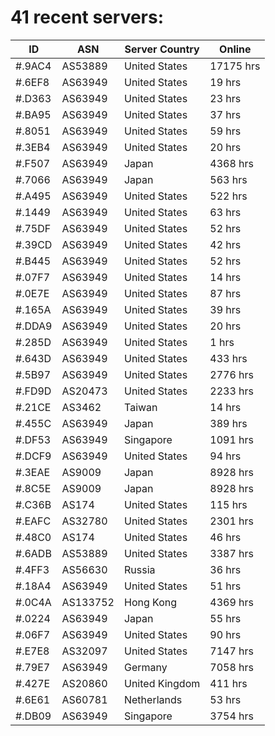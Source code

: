 # 41 recent servers:

| ID | ASN | Server Country | Online |
| ------ | ------ | ------ | ------ |
| #.9AC4 | AS53889 | United States | 17175 hrs |
| #.6EF8 | AS63949 | United States | 19 hrs |
| #.D363 | AS63949 | United States | 23 hrs |
| #.BA95 | AS63949 | United States | 37 hrs |
| #.8051 | AS63949 | United States | 59 hrs |
| #.3EB4 | AS63949 | United States | 20 hrs |
| #.F507 | AS63949 | Japan | 4368 hrs |
| #.7066 | AS63949 | Japan | 563 hrs |
| #.A495 | AS63949 | United States | 522 hrs |
| #.1449 | AS63949 | United States | 63 hrs |
| #.75DF | AS63949 | United States | 52 hrs |
| #.39CD | AS63949 | United States | 42 hrs |
| #.B445 | AS63949 | United States | 52 hrs |
| #.07F7 | AS63949 | United States | 14 hrs |
| #.0E7E | AS63949 | United States | 87 hrs |
| #.165A | AS63949 | United States | 39 hrs |
| #.DDA9 | AS63949 | United States | 20 hrs |
| #.285D | AS63949 | United States | 1 hrs |
| #.643D | AS63949 | United States | 433 hrs |
| #.5B97 | AS63949 | United States | 2776 hrs |
| #.FD9D | AS20473 | United States | 2233 hrs |
| #.21CE | AS3462 | Taiwan | 14 hrs |
| #.455C | AS63949 | Japan | 389 hrs |
| #.DF53 | AS63949 | Singapore | 1091 hrs |
| #.DCF9 | AS63949 | United States | 94 hrs |
| #.3EAE | AS9009 | Japan | 8928 hrs |
| #.8C5E | AS9009 | Japan | 8928 hrs |
| #.C36B | AS174 | United States | 115 hrs |
| #.EAFC | AS32780 | United States | 2301 hrs |
| #.48C0 | AS174 | United States | 46 hrs |
| #.6ADB | AS53889 | United States | 3387 hrs |
| #.4FF3 | AS56630 | Russia | 36 hrs |
| #.18A4 | AS63949 | United States | 51 hrs |
| #.0C4A | AS133752 | Hong Kong | 4369 hrs |
| #.0224 | AS63949 | Japan | 55 hrs |
| #.06F7 | AS63949 | United States | 90 hrs |
| #.E7E8 | AS32097 | United States | 7147 hrs |
| #.79E7 | AS63949 | Germany | 7058 hrs |
| #.427E | AS20860 | United Kingdom | 411 hrs |
| #.6E61 | AS60781 | Netherlands | 53 hrs |
| #.DB09 | AS63949 | Singapore | 3754 hrs |

